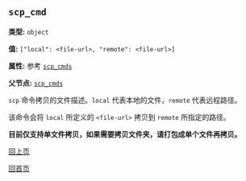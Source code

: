 `scp_cmd`
----------

**类型:** `object`

**值:** `["local": <file-url>, "remote": <file-url>]`

**属性:** 参考 [`scp_cmds`](scp_cmds.md)

**父节点:** [`scp_cmds`](scp_cmds.md)

`scp` 命令拷贝的文件描述。`local` 代表本地的文件，`remote` 代表远程路径。

该命令会将 `local` 所定义的 `<file-url>` 拷贝到 `remote` 所指定的路径。

**目前仅支持单文件拷贝，如果需要拷贝文件夹，请打包成单个文件再拷贝。**

[回上页](../deploygen.md)

[回首页](../../index.md)